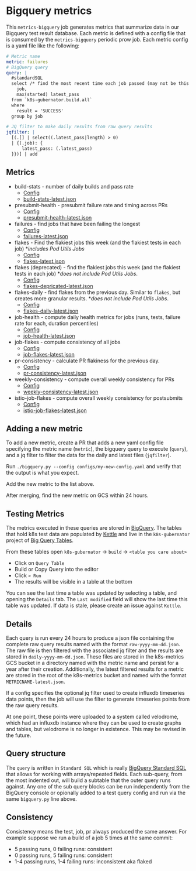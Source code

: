 # Bigquery metrics

This `metrics-bigquery` job generates metrics that summarize data in our Bigquery
test result database. Each metric is defined with a config file that is consumed
by the `metrics-bigquery` periodic prow job.  Each metric config is a yaml file
like the following:

```yaml
# Metric name
metric: failures
# BigQuery query
query: |
  #standardSQL
  select /* find the most recent time each job passed (may not be this week) */
    job,
    max(started) latest_pass
  from `k8s-gubernator.build.all`
  where
    result = 'SUCCESS'
  group by job

# JQ filter to make daily results from raw query results
jqfilter: |
  [(.[] | select((.latest_pass|length) > 0)
  | {(.job): {
      latest_pass: (.latest_pass)
  }})] | add
```

## Metrics

* build-stats - number of daily builds and pass rate
    - [Config](configs/build-stats.yaml)
    - [build-stats-latest.json](http://storage.googleapis.com/k8s-metrics/build-stats-latest.json)
* presubmit-health - presubmit failure rate and timing across PRs
    - [Config](configs/presubmit-health.yaml)
    - [presubmit-health-latest.json](http://storage.googleapis.com/k8s-metrics/presubmit-health-latest.json)
* failures - find jobs that have been failing the longest
    - [Config](configs/failures-config.yaml)
    - [failures-latest.json](http://storage.googleapis.com/k8s-metrics/failures-latest.json)
* flakes - Find the flakiest jobs this week (and the flakiest tests in each job) **includes Pod Utils Jobs*
    - [Config](configs/flakes-config.yaml)
    - [flakes-latest.json](http://storage.googleapis.com/k8s-metrics/flakes-latest.json)
* flakes (deprecated) - find the flakiest jobs this week (and the flakiest tests in each job) **does not include Pod Utils Jobs*.
    - [Config](configs/flakes-config-deprecated.yaml)
    - [flakes-depricated-latest.json](http://storage.googleapis.com/k8s-metrics/flakes-deprecated-latest.json)
* flakes-daily - find flakes from the previous day. Similar to `flakes`, but creates more granular results. **does not include Pod Utils Jobs*.
    - [Config](configs/flakes-daily-config.yaml)
    - [flakes-daily-latest.json](http://storage.googleapis.com/k8s-metrics/flakes-daily-latest.json)
* job-health - compute daily health metrics for jobs (runs, tests, failure rate for each, duration percentiles)
    - [Config](configs/job-health.yaml)
    - [job-health-latest.json](http://storage.googleapis.com/k8s-metrics/job-health-latest.json)
* job-flakes - compute consistency of all jobs
    - [Config](configs/job-flakes-config.yaml)
    - [job-flakes-latest.json](http://storage.googleapis.com/k8s-metrics/job-flakes-latest.json)
* pr-consistency - calculate PR flakiness for the previous day.
    - [Config](configs/pr-consistency-config.yaml)
    - [pr-consistency-latest.json](http://storage.googleapis.com/k8s-metrics/pr-consistency-latest.json)
* weekly-consistency - compute overall weekly consistency for PRs
    - [Config](configs/weekly-consistency-config.yaml)
    - [weekly-consistency-latest.json](http://storage.googleapis.com/k8s-metrics/weekly-consistency-latest.json)
* istio-job-flakes - compute overall weekly consistency for postsubmits
    - [Config](configs/istio-flakes.yaml)
    - [istio-job-flakes-latest.json](http://storage.googleapis.com/k8s-metrics/istio-job-flakes-latest.json)

## Adding a new metric

To add a new metric, create a PR that adds a new yaml config file
specifying the metric name (`metric`), the bigquery query to execute (`query`), and a
jq filter to filter the data for the daily and latest files (`jqfilter`).

Run `./bigquery.py --config configs/my-new-config.yaml` and verify that the
output is what you expect.

Add the new metric to the list above.

After merging, find the new metric on GCS within 24 hours.

## Testing Metrics
The metrics executed in these queries are stored in [BigQuery](https://cloud.google.com/bigquery). The tables that hold k8s test data are populated by [Kettle](https://github.com/kubernetes/test-infra/blob/master/kettle/README.md) and live in the `k8s-gubernator` project of [Big Query Tables].

From these tables open `k8s-gubernator` -> `build` -> `<table you care about>`
- Click on `Query Table`
- Build or Copy Query into the editor
- Click `> Run`
- The results will be visible in a table at the bottom

You can see the last time a table was updated by selecting a table, and opening the `Details` tab. The `Last modified` field will show the last time this table was updated. If data is stale, please create an issue against `Kettle`.

## Details

Each query is run every 24 hours to produce a json
file containing the complete raw query results named with the format
`raw-yyyy-mm-dd.json`. The raw file is then filtered with the associated
jq filter and the results are stored in `daily-yyyy-mm-dd.json`.  These
files are stored in the k8s-metrics GCS bucket in a directory named with
the metric name and persist for a year after their creation. Additionally,
the latest filtered results for a metric are stored in the root of the
k8s-metrics bucket and named with the format `METRICNAME-latest.json`.

If a config specifies the optional jq filter used to create influxdb timeseries
data points, then the job will use the filter to generate timeseries points from
the raw query results.

At one point, these points were uploaded to a system called velodrome, which had an influxdb instance where they can be used to create graphs and tables, but velodrome is no longer in existence.  This may be revised in the future.

## Query structure

The `query` is written in `Standard SQL` which is really [BigQuery Standard SQL](https://cloud.google.com/bigquery/docs/reference/standard-sql/query-syntax) that allows for working with arrays/repeated fields. Each sub-query, from the most indented out, will build a subtable that the outer query runs against. Any one of the sub query blocks can be run independently from the BigQuery console or opionally added to a test query config and run via the same `bigquery.py` line above.

## Consistency

Consistency means the test, job, pr always produced the same answer. For
example suppose we run a build of a job 5 times at the same commit:
* 5 passing runs, 0 failing runs: consistent
* 0 passing runs, 5 failing runs: consistent
* 1-4 passing runs, 1-4 failing runs: inconsistent aka flaked

[Big Query Tables]: https://console.cloud.google.com/bigquery?utm_source=bqui&utm_medium=link&utm_campaign=classic&project=k8s-gubernator
